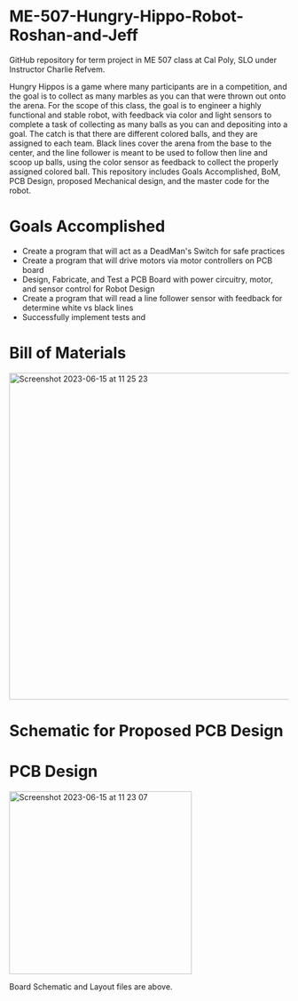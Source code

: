 # ME-507-Hungry-Hippo-Robot-Roshan-and-Jeff
GitHub repository for term project in ME 507 class at Cal Poly, SLO under Instructor Charlie Refvem.

Hungry Hippos is a game where many participants are in a competition, and the goal is to collect as many marbles as you can
that were thrown out onto the arena. For the scope of this class, the goal is to engineer a highly functional and stable robot,
with feedback via color and light sensors to complete a task of collecting as many balls as you can and depositing into a goal. 
The catch is that there are different colored balls, and they are assigned to each team. Black lines cover the arena from the base 
to the center, and the line follower is meant to be used to follow then line and scoop up balls, using the color sensor as 
feedback to collect the properly assigned colored ball. This repository includes Goals Accomplished, BoM, PCB Design, proposed 
Mechanical design, and the master code for the robot.



# Goals Accomplished
- Create a program that will act as a DeadMan's Switch for safe practices
- Create a program that will drive motors via motor controllers on PCB board
- Design, Fabricate, and Test a PCB Board with power circuitry, motor, and sensor control for Robot Design
- Create a program that will read a line follower sensor with feedback for determine white vs black lines
- Successfully implement tests and 


# Bill of Materials
<img width="588" alt="Screenshot 2023-06-15 at 11 25 23" src="https://github.com/rd1880/ME-507-Hungry-Hippo-Robot-Roshan-and-Jeff/assets/91996177/e2bcefac-4472-438b-bf5e-27ce57420775">





# Schematic for Proposed PCB Design 


# PCB Design
<img width="329" alt="Screenshot 2023-06-15 at 11 23 07" src="https://github.com/rd1880/ME-507-Hungry-Hippo-Robot-Roshan-and-Jeff/assets/91996177/78a91ebd-3671-47d8-90c9-425a99f46d04">

Board Schematic and Layout files are above.


